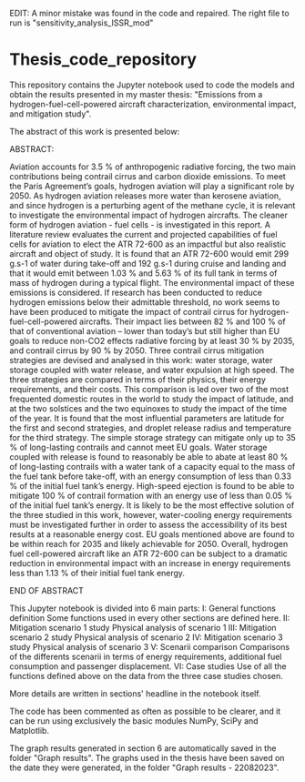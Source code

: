 EDIT: A minor mistake was found in the code and repaired. The right file to run is "sensitivity_analysis_ISSR_mod"

# Thesis_code_repository

This repository contains the Jupyter notebook used to code the models and obtain the results presented in my master thesis: "Emissions from a hydrogen-fuel-cell-powered aircraft characterization, environmental impact, and mitigation study".

The abstract of this work is presented below: 

ABSTRACT: 

Aviation accounts for 3.5 % of anthropogenic radiative forcing, the two main contributions being contrail cirrus and carbon dioxide emissions. To meet the Paris Agreement’s goals, hydrogen aviation will play a significant role by 2050. As hydrogen aviation releases more water than kerosene aviation, and since hydrogen is a perturbing agent of the methane cycle, it is relevant to investigate the environmental impact of hydrogen aircrafts. The cleaner form of hydrogen aviation - fuel cells - is investigated in this report. A literature review evaluates the current and projected capabilities of fuel cells for aviation to elect the ATR 72-600 as an impactful but also realistic aircraft and object of study. It is found that an ATR 72-600 would emit 299 g.s-1 of water during take-off and 192 g.s-1 during cruise and landing and that it would emit between 1.03 % and 5.63 % of its full tank in terms of mass of hydrogen during a typical flight. The environmental impact of these emissions is considered. If research has been conducted to reduce hydrogen emissions below their admittable threshold, no work seems to have been produced to mitigate the impact of contrail cirrus for hydrogen-fuel-cell-powered aircrafts. Their impact lies between 82 % and 100 % of that of conventional aviation – lower than today’s but still higher than EU goals to reduce non-CO2 effects radiative forcing by at least 30 % by 2035, and contrail cirrus by 90 % by 2050. Three contrail cirrus mitigation strategies are devised and analysed in this work: water storage, water storage coupled with water release, and water expulsion at high speed. The three strategies are compared in terms of their physics, their energy requirements, and their costs. This comparison is led over two of the most frequented domestic routes in the world to study the impact of latitude, and at the two solstices and the two equinoxes to study the impact of the time of the year. It is found that the most influential parameters are latitude for the first and second strategies, and droplet release radius and temperature for the third strategy. The simple storage strategy can mitigate only up to 35 % of long-lasting contrails and cannot meet EU goals. Water storage coupled with release is found to reasonably be able to abate at least 80 % of long-lasting contrails with a water tank of a capacity equal to the mass of the fuel tank before take-off, with an energy consumption of less than 0.33 % of the initial fuel tank’s energy. High-speed ejection is found to be able to mitigate 100 % of contrail formation with an energy use of less than 0.05 % of the initial fuel tank’s energy. It is likely to be the most effective solution of the three studied in this work, however, water-cooling energy requirements must be investigated further in order to assess the accessibility of its best results at a reasonable energy cost. EU goals mentioned above are found to be within reach for 2035 and likely achievable for 2050. Overall, hydrogen fuel cell-powered aircraft like an ATR 72-600 can be subject to a dramatic reduction in environmental impact with an increase in energy requirements less than 1.13 % of their initial fuel tank energy. 

END OF ABSTRACT

This Jupyter notebook is divided into 6 main parts: 
I: General functions definition
    Some functions used in every other sections are defined here.
II: Mitigation scenario 1 study
    Physical analysis of scenario 1
III: Mitigation scenario 2 study
    Physical analysis of scenario 2
IV: Mitigation scenario 3 study
    Physical analysis of scenario 3
V: Scenarii comparison
    Comparisons of the differents scenarii in terms of energy requirements, additional fuel consumption and passenger displacement.
VI: Case studies
    Use of all the functions defined above on the data from the three case studies chosen.

More details are written in sections' headline in the notebook itself.

The code has been commented as often as possible to be clearer, and it can be run using exclusively the basic modules NumPy, SciPy and Matplotlib. 

The graph results generated in section 6 are automatically saved in the folder "Graph results". The graphs used in the thesis have been saved on the date they were generated, in the folder "Graph results - 22082023".

